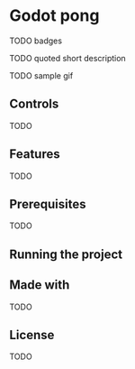﻿# Godot pong
TODO badges

TODO quoted short description

TODO sample gif

## Controls
TODO

## Features
TODO

## Prerequisites
TODO

## Running the project

## Made with
TODO

## License
TODO